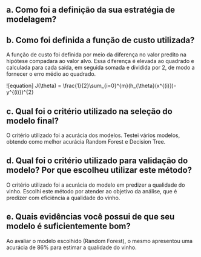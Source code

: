 ## a. Como foi a definição da sua estratégia de modelagem?




## b. Como foi definida a função de custo utilizada?

A função de custo foi definida por meio da diferença no valor predito na hipótese compadara ao valor alvo. Essa diferença é elevada ao quadrado  e calculada para cada saída, em seguida somada e dividida por 2, de modo a fornecer o erro médio ao quadrado.

![equation] J(\theta) = \frac{1}{2}\sum_{i=0}^{m}(h_{\theta}(x^{(i)})-y^{(i)})^{2}



## c. Qual foi o critério utilizado na seleção do modelo final?

O critério utilizado foi a acurácia dos modelos. Testei vários modelos, obtendo como melhor acurácia Random Forest e Decision Tree. 


## d. Qual foi o critério utilizado para validação do modelo? Por que escolheu utilizar este método?

O critério utilizado foi a acurácia do modelo em predizer a qualidade do vinho. Escolhi este método por atender ao objetivo da análise, que é predizer com eficiência a qualidade do vinho.


## e. Quais evidências você possui de que seu modelo é suficientemente bom?

Ao avaliar o modelo escolhido (Random Forest), o mesmo apresentou uma acurácia de 86% para estimar a qualidade do vinho.
